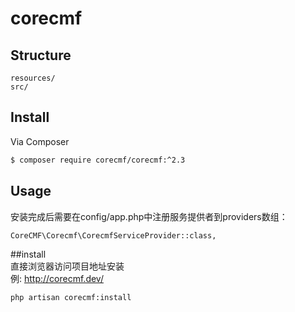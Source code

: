 # corecmf

## Structure

```     
resources/
src/
```

## Install

Via Composer

```bash
$ composer require corecmf/corecmf:^2.3
```

## Usage
安装完成后需要在config/app.php中注册服务提供者到providers数组：
```
CoreCMF\Corecmf\CorecmfServiceProvider::class,
```
##install   
直接浏览器访问项目地址安装   
例: http://corecmf.dev/
```
php artisan corecmf:install
```
